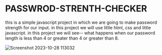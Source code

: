 
# PASSWROD-STRENTH-CHECKER
this is a simple javascript project in which we are going to make password strength for our input.
in this project we will use little html, css and little javascript.
in this project we wiil see--
    what happens when our password length is less than 4 or greater than 4 or greater than 8.

![Screenshot 2023-10-28 113032](https://github.com/jittupal/PASSWROD-STRENTH-CHECKER/assets/128616359/41841cbe-53c5-404d-831d-0a960c1eebba)

